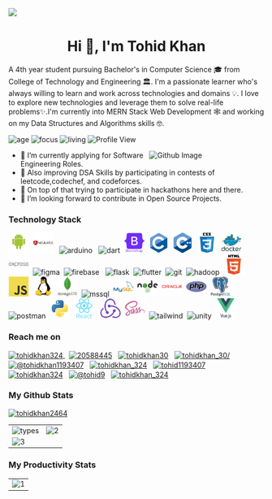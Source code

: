 ![](https://raw.githubusercontent.com/halfrost/halfrost/master/icons/header_.png)

<h1 align="center">Hi 👋, I'm Tohid Khan</h1>

A 4th year student pursuing Bachelor's in Computer Science 🎓 from College of Technology and Engineering 🏛. I'm a passionate learner who's always willing to learn and work across technologies and domains 💡. I love to explore new technologies and leverage them to solve real-life problems✨.I'm currently into MERN Stack Web Development 🕸️ and working on my Data Structures and Algorithms skills 🤓.

![age](https://img.shields.io/badge/age-21-blue) ![focus](https://img.shields.io/badge/focus-FullStack-brightgreen) ![living](https://img.shields.io/badge/living-Udaipur-3c9) ![Profile View](https://komarev.com/ghpvc/?username=tohidkhan2464&label=Profile%20views&color=0e75b6&style=flat)

<img width="45%" align="right" alt="Github Image" src="https://raw.githubusercontent.com/onimur/.github/master/.resources/git-header.svg" />

- 🌱 I’m currently applying for Software Engineering Roles.
- 🌱 Also improving DSA Skills by participating in contests of leetcode,codechef, and codeforces.
- 🌱 On top of that trying to participate in hackathons here and there.
- 👯 I’m looking forward to contribute in Open Source Projects.

### Technology Stack

<p align="left">
<img src="https://raw.githubusercontent.com/devicons/devicon/master/icons/android/android-original-wordmark.svg" alt="android"height="40" width="40"/>&nbsp;
<img src="https://raw.githubusercontent.com/devicons/devicon/master/icons/angularjs/angularjs-original-wordmark.svg" alt="angularjs"height="40" width="40"/> &nbsp;
<img src="https://cdn.worldvectorlogo.com/logos/arduino-1.svg" alt="arduino"height="40" width="40"/> &nbsp;
<img src="https://www.vectorlogo.zone/logos/dartlang/dartlang-icon.svg" alt="dart"height="40" width="40"/>&nbsp;
<img src="https://raw.githubusercontent.com/devicons/devicon/master/icons/bootstrap/bootstrap-plain-wordmark.svg" alt="bootstrap"height="40" width="40"/>&nbsp;
<img src="https://raw.githubusercontent.com/devicons/devicon/master/icons/c/c-original.svg" alt="c"height="40" width="40"/>&nbsp;
<img src="https://raw.githubusercontent.com/devicons/devicon/master/icons/cplusplus/cplusplus-original.svg" alt="cplusplus"height="40" width="40"/>&nbsp;
<img src="https://raw.githubusercontent.com/devicons/devicon/master/icons/css3/css3-original-wordmark.svg" alt="css3"height="40" width="40"/>&nbsp;
<img src="https://raw.githubusercontent.com/devicons/devicon/master/icons/docker/docker-original-wordmark.svg" alt="docker"height="40" width="40"/>&nbsp;
<img src="https://raw.githubusercontent.com/devicons/devicon/master/icons/express/express-original-wordmark.svg" alt="express"height="40" width="40"/>&nbsp;
<img src="https://www.vectorlogo.zone/logos/figma/figma-icon.svg" alt="figma"height="40" width="40"/>&nbsp;
<img src="https://www.vectorlogo.zone/logos/firebase/firebase-icon.svg" alt="firebase"height="40" width="40"/> &nbsp;
<img src="https://www.vectorlogo.zone/logos/pocoo_flask/pocoo_flask-icon.svg" alt="flask"height="40" width="40"/>&nbsp;
<img src="https://www.vectorlogo.zone/logos/flutterio/flutterio-icon.svg" alt="flutter"height="40" width="40"/>&nbsp;
<img src="https://www.vectorlogo.zone/logos/git-scm/git-scm-icon.svg" alt="git"height="40" width="40"/>&nbsp;
<img src="https://www.vectorlogo.zone/logos/apache_hadoop/apache_hadoop-icon.svg" alt="hadoop"height="40" width="40"/>&nbsp;
<img src="https://raw.githubusercontent.com/devicons/devicon/master/icons/html5/html5-original-wordmark.svg" alt="html5"height="40" width="40"/>&nbsp;
<img src="https://raw.githubusercontent.com/devicons/devicon/master/icons/javascript/javascript-original.svg" alt="javascript"height="40" width="40"/>&nbsp;
<img src="https://raw.githubusercontent.com/devicons/devicon/master/icons/linux/linux-original.svg" alt="linux"height="40" width="40"/>&nbsp;
<img src="https://raw.githubusercontent.com/devicons/devicon/master/icons/mongodb/mongodb-original-wordmark.svg" alt="mongodb"height="40" width="40"/>&nbsp;
<img src="https://www.svgrepo.com/show/303229/microsoft-sql-server-logo.svg" alt="mssql"height="40" width="40"/>&nbsp;
<img src="https://raw.githubusercontent.com/devicons/devicon/master/icons/mysql/mysql-original-wordmark.svg" alt="mysql"height="40" width="40"/>&nbsp;
<img src="https://raw.githubusercontent.com/devicons/devicon/master/icons/nodejs/nodejs-original-wordmark.svg" alt="nodejs"height="40" width="40"/>&nbsp;
<img src="https://raw.githubusercontent.com/devicons/devicon/master/icons/oracle/oracle-original.svg" alt="oracle"height="40" width="40"/>&nbsp;
<img src="https://raw.githubusercontent.com/devicons/devicon/master/icons/php/php-original.svg" alt="php"height="40" width="40"/>&nbsp;
<img src="https://raw.githubusercontent.com/devicons/devicon/master/icons/postgresql/postgresql-original-wordmark.svg" alt="postgresql"height="40" width="40"/>&nbsp;
<img src="https://www.vectorlogo.zone/logos/getpostman/getpostman-icon.svg" alt="postman"height="40" width="40"/>&nbsp;
<img src="https://raw.githubusercontent.com/devicons/devicon/master/icons/python/python-original.svg" alt="python"height="40" width="40"/>&nbsp;
<img src="https://raw.githubusercontent.com/devicons/devicon/master/icons/react/react-original-wordmark.svg" alt="react"height="40" width="40"/> &nbsp;
<img src="https://raw.githubusercontent.com/devicons/devicon/master/icons/redux/redux-original.svg" alt="redux"height="40" width="40"/>&nbsp;
<img src="https://raw.githubusercontent.com/devicons/devicon/master/icons/sass/sass-original.svg" alt="sass"height="40" width="40"/>&nbsp;
<img src="https://www.vectorlogo.zone/logos/tailwindcss/tailwindcss-icon.svg" alt="tailwind"height="40" width="40"/>&nbsp;
<img src="https://www.vectorlogo.zone/logos/unity3d/unity3d-icon.svg" alt="unity"height="40" width="40"/>&nbsp;
<img src="https://raw.githubusercontent.com/devicons/devicon/master/icons/vuejs/vuejs-original-wordmark.svg" alt="vuejs"height="40" width="40"/>
</p>


### Reach me on

<p align="left">

<a href="https://linkedin.com/in/tohidkhan324" target="blank">
<img align="center" src="https://raw.githubusercontent.com/rahuldkjain/github-profile-readme-generator/master/src/images/icons/Social/linked-in-alt.svg" alt="tohidkhan324" height="30" width="40" />
</a>
&nbsp;
<a href="https://stackoverflow.com/users/20588445" target="blank"><img align="center" src="https://raw.githubusercontent.com/rahuldkjain/github-profile-readme-generator/master/src/images/icons/Social/stack-overflow.svg" alt="20588445" height="30" width="40" /></a>
&nbsp;
<a href="https://fb.com/tohidkhan30" target="blank"><img align="center" src="https://raw.githubusercontent.com/rahuldkjain/github-profile-readme-generator/master/src/images/icons/Social/facebook.svg" alt="tohidkhan30" height="30" width="40" /></a>
&nbsp;
<a href="https://instagram.com/tohidkhan_30/" target="blank"><img align="center" src="https://raw.githubusercontent.com/rahuldkjain/github-profile-readme-generator/master/src/images/icons/Social/instagram.svg" alt="tohidkhan_30/" height="30" width="40" /></a>
&nbsp;
<a href="https://medium.com/@tohidkhan1193407" target="blank"><img align="center" src="https://raw.githubusercontent.com/rahuldkjain/github-profile-readme-generator/master/src/images/icons/Social/medium.svg" alt="@tohidkhan1193407" height="30" width="40" /></a>
&nbsp;
<a href="https://www.codechef.com/users/tohidkhan_324" target="blank"><img align="center" src="https://cdn.jsdelivr.net/npm/simple-icons@3.1.0/icons/codechef.svg" alt="tohidkhan_324" height="30" width="40" /></a>
&nbsp;
<a href="https://www.hackerrank.com/tohid1193407" target="blank"><img align="center" src="https://raw.githubusercontent.com/rahuldkjain/github-profile-readme-generator/master/src/images/icons/Social/hackerrank.svg" alt="tohid1193407" height="30" width="40" /></a>
&nbsp;
<a href="https://www.leetcode.com/tohidkhan324" target="blank"><img align="center" src="https://raw.githubusercontent.com/rahuldkjain/github-profile-readme-generator/master/src/images/icons/Social/leet-code.svg" alt="tohidkhan324" height="30" width="40" /></a>
&nbsp;
<a href="https://www.hackerearth.com/@tohid9" target="blank"><img align="center" src="https://raw.githubusercontent.com/rahuldkjain/github-profile-readme-generator/master/src/images/icons/Social/hackerearth.svg" alt="@tohid9" height="30" width="40" /></a>
&nbsp;
<a href="https://auth.geeksforgeeks.org/user/tohidkhan_324" target="blank"><img align="center" src="https://raw.githubusercontent.com/rahuldkjain/github-profile-readme-generator/master/src/images/icons/Social/geeks-for-geeks.svg" alt="tohidkhan_324" height="30" width="40" /></a>
</p>

### My Github Stats

<p align="left"> <a href="https://github.com/ryo-ma/github-profile-trophy"><img src="https://github-profile-trophy.vercel.app/?username=tohidkhan2464" alt="tohidkhan2464" /></a> </p>

<table>
  <tr>
    <td><img src="https://github-readme-stats.vercel.app/api?username=tohidkhan2464&show_icons=true"  display=block width=100% height=auto  alt="types" /></td>
    <td><img src="https://github-readme-streak-stats.herokuapp.com/?user=tohidkhan2464"  display=block width=100% height=auto  alt="2" ></td>
   </tr> 
   <tr>
      <td><img src="https://github-readme-stats.vercel.app/api/top-langs/?username=tohidkhan2464&layout=compact"  display=block width=100% height=auto alt="3" ></td>
  </tr>
</table

</br>

### My Productivity Stats

<table>
  <tr>
    <td>
    <img src="https://github-profile-summary-cards.vercel.app/api/cards/profile-details?username=tohidkhan2464"  display=block width=100% height=auto  alt="1" >
    </td>
   </tr> 
   
  </tr>
</table>

</br>
